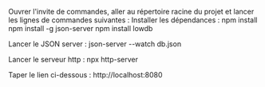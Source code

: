 Ouvrer l'invite de commandes, aller au répertoire racine du projet et lancer les lignes de commandes suivantes :
Installer les dépendances :
npm install
npm install -g json-server
npm install lowdb

Lancer le JSON server :
json-server --watch db.json

Lancer le serveur http :
npx http-server

Taper le lien ci-dessous :
http://localhost:8080

